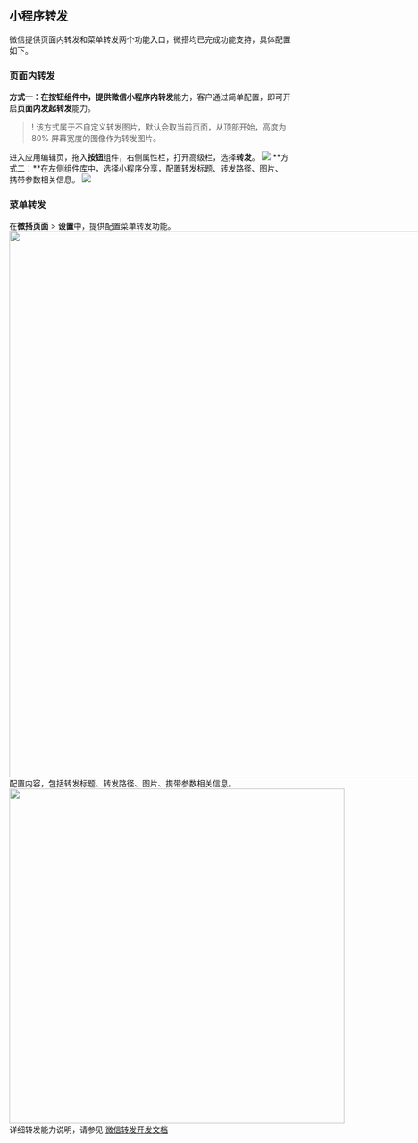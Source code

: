 ## 小程序转发
微信提供页面内转发和菜单转发两个功能入口，微搭均已完成功能支持，具体配置如下。

### 页面内转发
**方式一：**在按钮组件中，提供微信小程序内**转发**能力，客户通过简单配置，即可开启**页面内发起转发**能力。
>! 该方式属于不自定义转发图片，默认会取当前页面，从顶部开始，高度为 80% 屏幕宽度的图像作为转发图片。

进入应用编辑页，拖入**按钮**组件，右侧属性栏，打开高级栏，选择**转发**。
![](https://qcloudimg.tencent-cloud.cn/raw/9f436fc7abe2a6ff7674ffb54d5a8113.png)
**方式二：**在左侧组件库中，选择小程序分享，配置转发标题、转发路径、图片、携带参数相关信息。
![](https://qcloudimg.tencent-cloud.cn/raw/c8d1bfdffac9c3eafc4b56cc6119f567.png)

### 菜单转发
在**微搭页面** > **设置**中，提供配置菜单转发功能。
<img style="width:978px; max-width: inherit;" src="https://qcloudimg.tencent-cloud.cn/raw/4e73175011d0f40c35a54c1fff6ffd5e.png" />
配置内容，包括转发标题、转发路径、图片、携带参数相关信息。
<img style="width:600px; max-width: inherit;" src="https://qcloudimg.tencent-cloud.cn/raw/60b2ea6f7b1a5eeb130dc3986cda76a8.png" />
详细转发能力说明，请参见 [微信转发开发文档](https://developers.weixin.qq.com/miniprogram/dev/framework/open-ability/share.html#%E4%BD%BF%E7%94%A8%E6%8C%87%E5%BC%95)
